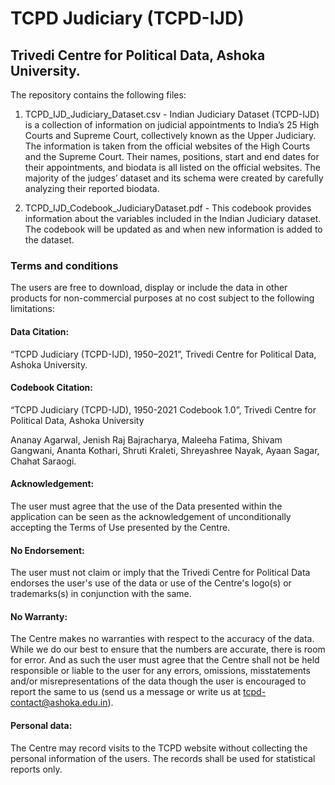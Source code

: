 # TCPD Judiciary (TCPD-IJD)
## Trivedi Centre for Political Data, Ashoka University.

The repository contains the following files:


1. TCPD_IJD_Judiciary_Dataset.csv - Indian Judiciary Dataset (TCPD-IJD) is a collection of information on judicial appointments to India’s 25 High Courts and Supreme Court, collectively known as the Upper Judiciary. The information is taken from the official websites of the High Courts and the Supreme Court. Their names, positions, start and end dates for their appointments, and biodata is all listed on the official websites. The majority of the judges’ dataset and its schema were created by carefully analyzing their reported biodata.


2. TCPD_IJD_Codebook_JudiciaryDataset.pdf - This codebook provides information about the variables included in the Indian Judiciary dataset. The codebook will be updated as and when new information is added to the dataset.


### Terms and conditions

The users are free to download, display or include the data in other products for non-commercial purposes at no cost subject to the following limitations: 

#### Data Citation: 
“TCPD Judiciary (TCPD-IJD), 1950–2021”, Trivedi Centre for Political Data, Ashoka University.

#### Codebook Citation: 
“TCPD Judiciary (TCPD-IJD), 1950-2021 Codebook 1.0”, Trivedi Centre for Political Data, Ashoka University

Ananay Agarwal, Jenish Raj Bajracharya, Maleeha Fatima, Shivam Gangwani, Ananta Kothari, Shruti Kraleti, Shreyashree Nayak, Ayaan Sagar, Chahat Saraogi.


#### Acknowledgement: 
The user must agree that the use of the Data presented within the application can be seen as the acknowledgement of unconditionally accepting the Terms of Use presented by the Centre.

#### No Endorsement: 
The user must not claim or imply that the Trivedi Centre for Political Data endorses the user's use of the data or use of the Centre's logo(s) or trademarks(s) in conjunction with the same.
#### No Warranty: 

The Centre makes no warranties with respect to the accuracy of the data. While we do our best to ensure that the numbers are accurate, there is room for error. And as such the user must agree that the Centre shall not be held responsible or liable to the user for any errors, omissions, misstatements and/or misrepresentations of the data though the user is encouraged to report the same to us (send us a message or write us at tcpd-contact@ashoka.edu.in).

#### Personal data: 
The Centre may record visits to the TCPD website without collecting the personal information of the users. The records shall be used for statistical reports only.
